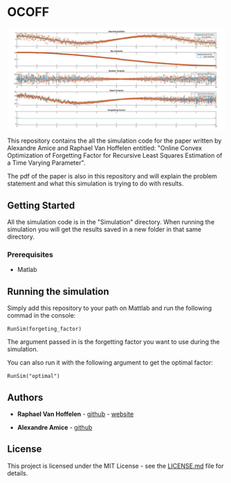 # OCOFF

![optimal_factor](optimal_factor.jpg)

This repository contains the all the simulation code for the paper written by Alexandre Amice and Raphael Van Hoffelen entitled: "Online Convex Optimization of Forgetting Factor for Recursive Least Squares Estimation of a Time Varying Parameter".

The pdf of the paper is also in this repository and will explain the problem statement and what this simulation is trying to do with results.

## Getting Started

All the simulation code is in the "Simulation" directory. When running the simulation you will get the results saved in a new folder in that same directory.

### Prerequisites

- Matlab

## Running the simulation

Simply add this repository to your path on Mattlab and run the following commad in the console:

```[Matlab]
RunSim(forgeting_factor)
```

The argument passed in is the forgetting factor you want to use during the simulation.

You can also run it with the following argument to get the optimal factor:

```[Matlab]
RunSim("optimal")
```

## Authors

- **Raphael Van Hoffelen** - [github](https://github.com/dskart) - [website](https://www.raphaelvanhoffelen.com/)

- **Alexandre Amice** - [github](https://github.com/AlexandreAmice)

## License

This project is licensed under the MIT License - see the [LICENSE.md](LICENSE.md) file for details.

